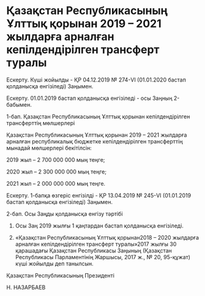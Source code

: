 # Қазақстан Республикасының Ұлттық қорынан 2019 – 2021 жылдарға арналған кепілдендірілген трансферт туралы

Ескерту. Күші жойылды - ҚР 04.12.2019 № 274-VІ (01.01.2020 бастап қолданысқа енгізіледі) Заңымен.

Ескерту. 01.01.2019 бастап қолданысқа енгізіледі - осы Заңның 2-бабымен.

1-бап. Қазақстан Республикасының Ұлттық қорынан кепілдендірілген трансферттің мөлшерлері

Қазақстан Республикасының Ұлттық қорынан 2019 – 2021 жылдарға арналған республикалық бюджетке кепілдендірілген трансферттің мынадай мөлшерлері бекітілсін:

2019 жыл – 2 700 000 000 мың теңге;

2020 жыл – 2 300 000 000 мың теңге;

2021 жыл – 2 000 000 000 мың теңге.

Ескерту. 1-бапқа өзгеріс енгізілді - ҚР 13.04.2019 № 245-VІ (01.01.2019 бастап қолданысқа енгізіледі) Заңымен.

2-бап. Осы Заңды қолданысқа енгізу тәртібі

1. Осы Заң 2019 жылғы 1 қаңтардан бастап қолданысқа енгізіледі.

2. «Қазақстан Республикасының Ұлттық қорынан2018 – 2020 жылдарға арналған кепілдендірілген трансферт туралы»2017 жылғы 30 қарашадағы Қазақстан Республикасы Заңының (Қазақстан Республикасы Парламентінің Жаршысы, 2017 ж., № 20, 95-құжат) күші жойылды деп танылсын.

Қазақстан Республикасының Президенті

Н. НАЗАРБАЕВ

